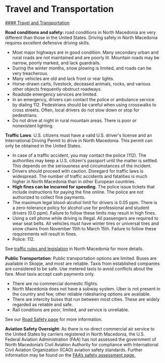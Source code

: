 # Travel and Transportation

[#### Travel and Transportation](javascript:void(0); "Travel and Transportation")

**Road conditions and safety:** road conditions in North Macedonia are very different than those in the United States. Driving safely in North Macedonia requires excellent defensive driving skills.

* Most major highways are in good condition. Many secondary urban and rural roads are not maintained and are poorly lit. Mountain roads may be narrow, poorly marked, and lack guardrails.
* During the winter months, snow plowing is limited, and roads can be very treacherous.
* Many vehicles are old and lack front or rear lights.
* Horse-drawn carts, livestock, deceased animals, rocks, and various other objects frequently obstruct roadways.
* Roadside emergency services are limited.
* In an emergency, drivers can contact the police or ambulance service by dialing 112. Pedestrians should be careful when using crosswalks to cross streets. Often, local drivers do not slow down or stop for pedestrians.
* Do not drive at night in rural mountain areas. There is poor or nonexistent lighting.

**Traffic Laws**: U.S. citizens must have a valid U.S. driver's license and an International Driving Permit to drive in North Macedonia. This permit can only be obtained in the United States.

* In case of a traffic accident, you may contact the police (112). The authorities may keep a U.S. citizen's passport until the matter is settled. This depends on the seriousness and circumstances of the incident.
* Drivers should proceed with caution. Disregard for traffic laws is widespread. The number of traffic accidents and fatalities is much higher in North Macedonia than in other European countries.
* **High fines can be incurred for speeding**. The police issue tickets that include instructions for paying the fine online. The police are not authorized to collect fine payments.
* The maximum legal blood-alcohol limit for drivers is 0.05 ppm. There is a zero-tolerance policy for alcohol use for professional and student drivers (0.0 ppm). Failure to follow these limits may result in high fines.
* Using a cell phone while driving is illegal. All passengers are required to wear seat belts. All vehicles must have winter tires or universal tires and snow chains from November 15th to March 15th. Failure to follow these requirements will result in fines.
* Police: 112.

See [traffic rules and legislation](https://macedonia-timeless.com/eng/plan_yourtrip/useful_information/trafficrulesandlegislation/) in North Macedonia for more details.

**Public Transportation**: Public transportation options are limited. Buses are available in Skopje, and most are reliable. Taxis from established companies are considered to be safe. Use metered taxis to avoid conflicts about the fare. Most taxis accept cash payments only.

* There are no commercial domestic flights.
* North Macedonia does not have a subway system. Uber is not present in the country and few, other reliable ridesharing options are available.
* There are intercity buses that run between most cities. These are widely regarded as reliable and safe.
* Rail conditions are poor, limited, and service is unreliable.

See our [Road Safety page](http://travel.state.gov/content/passports/english/go/safety/road.html) for more information.

**Aviation Safety Oversight**: As there is no direct commercial air service to the United States by carriers registered in North Macedonia, the U.S. Federal Aviation Administration (FAA) has not assessed the government of North Macedonia’s Civil Aviation Authority for compliance with International Civil Aviation Organization (ICAO) aviation safety standards. Further information may be found on the [FAA’s safety assessment page.](https://www.faa.gov/about/initiatives/iasa)
